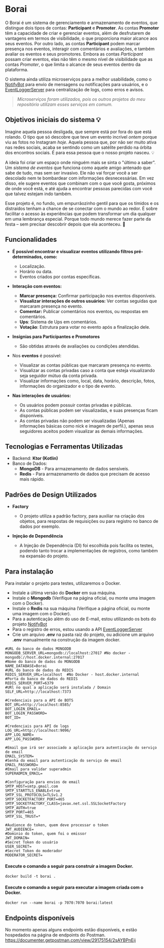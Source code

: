 # Borai

O Borai é um sistema de gerenciamento e armazenamento de eventos, que distingue dois tipos de contas: **Participant** e **Promoter**. 
As contas **Promoter** têm a capacidade de criar e gerenciar eventos, além de desfrutarem de vantagens em termos de visibilidade, 
o que proporciona maior alcance aos seus eventos. Por outro lado, as contas **Participant** podem marcar presença nos eventos, interagir com comentários e 
avaliações, e também avaliar os eventos e seus promotores. Embora as contas *Participant* possam criar eventos, elas não têm o mesmo nível de visibilidade que as contas *Promoter*, 
o que limita o alcance de seus eventos dentro da plataforma.

O sistema ainda utiliza microserviços para a melhor usabilidade, como o [NotifyBot](https://github.com/sanisamoj/NotifyBot) para envio de mensagens
ou notificações para usuários, e o [EventLoggerServer](https://github.com/sanisamoj/EventLoggerServer) para centralização de logs, como erros e avisos.

> *Microserviços foram utilizados, pois os outros projetos do meu repositório utilizam esses serviços em comum.*

## Objetivos iniciais do sistema 💡
Imagine aquela pessoa desligada, que sempre está por fora do que está rolando. O tipo que só descobre que teve um evento incrível *ontem* porque viu as fotos no Instagram *hoje*. 
Aquela pessoa que, por não ser muito ativa nas redes sociais, acaba se sentindo como um satélite perdido na órbita dos encontros sociais. É para essa pessoa que o nosso projeto nasceu. 💡

A ideia foi criar um espaço onde ninguém mais se sinta o "último a saber". Um *sistema de eventos* que funciona como aquele amigo antenado que sabe de tudo, mas sem ser invasivo. 
Ele não vai forçar você a ser descolado nem te bombardear com informações desnecessárias. Em vez disso, ele sugere eventos que combinam com o que você gosta, 
próximos de onde você está, e até ajuda a encontrar pessoas parecidas com você que talvez estejam indo também.

Esse projeto é, no fundo, um empurrãozinho gentil para que os tímidos e os distraídos tenham a chance de se conectar com o mundo ao redor. 
É sobre facilitar o acesso às experiências que podem transformar um dia qualquer em uma lembrança especial. Porque todo mundo merece fazer parte da festa – sem precisar descobrir depois que ela aconteceu. 🎉

## Funcionalidades
- **É possível encontrar e visualizar eventos utilizando filtros pré-determinados, como:**

    - Localização.
    - Horário ou data.
    - Eventos criados por contas específicas.


- **Interação com eventos:**

    - **Marcar presença:** Confirmar participação nos eventos disponíveis.
    - **Visualizar interações de outros usuários:** Ver contas seguidas que marcaram presença no evento.
    - **Comentar:** Publicar comentários nos eventos, ou respostas em comentários.
    - **Ups**: Sistema de Ups em comentários.
    - **Votação**: Estrutura para votar no evento após a finalização dele.


- **Insígnias para Participantes e Promotores**

  - São obtidas através de avaliações ou condições atendidas.


- Nos **eventos** é possível:

  - Visualizar as contas públicas que marcaram presença no evento.
  - Visualizar as contas privadas caso a conta que esteja visualizando seja seguidor mútuo da conta privada.
  - Visualizar informações como, local, data, horário, descrição, fotos, informações do organizador e o tipo de evento.


- **Nas interações de usuários:**

  - Os usuários podem possuir contas privadas e públicas.
  - As contas públicas podem ser visualizadas, e suas presenças ficam disponíveis.
  - As contas privadas não podem ser visualizadas (Apenas informações básicas como nick e imagem de perfil.), apenas seus seguidores aceitos podem visualizar as demais informações.


## Tecnologias e Ferramentas Utilizadas

- Backend: **Ktor (Kotlin)**
- Banco de Dados:
  - **MongoDB** - Para armazenamento de dados sensíveis.
  - **Redis** - Para armazenamento de dados que precisam de acesso mais rápido.
  

## Padrões de Design Utilizados

- **Factory**
  - O projeto utiliza a padrão factory, para auxiliar na criação dos objetos, para respostas de requisições ou para registro no banco de dados por exemplo.
  

- **Injeção de Dependência**
  - A Injeção de Dependência (DI) foi escolhida pois facilita os testes, podendo tanto trocar a implementações de registros, como também na expansão do projeto.


## Para instalação
Para instalar o projeto para testes, utilizaremos o Docker.

- Instale a última versão do **Docker** em sua máquina.
- Instale o **Mongodb** (Verifique na página oficial, ou monte uma imagem com o Docker).
- Instale o **Redis** na sua máquina (Verifique a página oficial, ou monte uma imagem com o Docker).
- Para a autenticação além do uso de E-mail, estou utilizando os bots do projeto [NotifyBot](https://github.com/sanisamoj/NotifyBot)
- Para o registro de erros, estou usando a API [EventLoggerServer](https://github.com/sanisamoj/EventLoggerServer)
- Crie um arquivo **.env** na pasta raiz do projeto, ou adicione um arquivo **.env** manualmente na construção da imagem docker.

```.env
#URL do banco de dados MONGODB
MONGODB_SERVER_URL=mongodb://localhost:27017 #No docker - mongodb://host.docker.internal:27017
#Nome do banco de dados do MONGODB
NAME_DATABASE=Borai
#URL do banco de dados do REDIS
REDIS_SERVER_URL=localhost  #No Docker - host.docker.internal
#Porta do banco de dados do REDIS
REDIS_SERVER_PORT=6379
#URl no qual a aplicação será instalada / Domain
SELF_URL=http://localhost:7373

#Credenciais para a API de BOTS
BOT_URL=http://localhost:8585/
BOT_LOGIN_EMAIL=
BOT_LOGIN_PASSWORD=
BOT_ID=

#Credenciais para API de logs
LOG_URL=http://localhost:9096/
APP_LOG_NAME=
APP_LOG_PASSWORD=

#Email que irá ser associado a aplicação para autenticação do serviço de email
EMAIL_SYSTEM=
#Senha do email para autenticação do serviço de email
EMAIL_PASSWORD=
#Email para validar superadmin
SUPERADMIN_EMAIL=

#Configuração para envios de email
SMTP_HOST=smtp.gmail.com
SMTP_STARTTLS_ENABLE=true
SMTP_SSL_PROTOCOLS=TLSv1.2
SMTP_SOCKETFACTORY_PORT=465
SMTP_SOCKETFACTORY_CLASS=javax.net.ssl.SSLSocketFactory
SMTP_AUTH=true
SMTP_PORT=465
SMTP_SSL_TRUST=*

#Audience do token, quem deve processar o token
JWT_AUDIENCE=
#Dominio do token, quem foi o emissor
JWT_DOMAIN=
#Secret Token do usuário
USER_SECRET=
#Secret Token do moderador
MODERATOR_SECRET=
```

#### Execute o comando a seguir para construir a imagem Docker.

    docker build -t borai .

#### Execute o comando a seguir para executar a imagem criada com o Docker.

    docker run --name borai -p 7070:7070 borai:latest
  

## Endpoints disponíveis
No momento apenas alguns endpoints estão disponíveis, e estão hospedados na página de endpoints do Postman.
https://documenter.getpostman.com/view/29175154/2sAYBPnEij